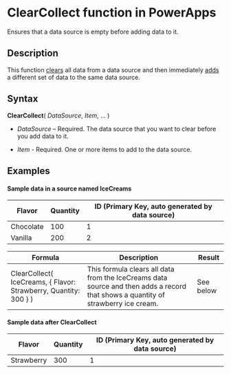 <properties
	pageTitle="PowerApps: ClearCollect function"
	description="Reference information for the ClearCollect function in PowerApps, including syntax and examples"
	services="powerapps"
	documentationCenter="na"
	authors="gregli-msft"
	manager="dwrede"
	editor=""
	tags=""/>

<tags
   ms.service="powerapps"
   ms.devlang="na"
   ms.topic="article"
   ms.tgt_pltfrm="na"
   ms.workload="na"
   ms.date="11/01/2015"
   ms.author="gregli"/>

# ClearCollect function in PowerApps #

 Ensures that a data source is empty before adding data to it.

## Description ##

This function [clears](function-clear.md) all data from a data source and then immediately [adds](function-collect.md) a different set of data to the same data source.

## Syntax ##

**ClearCollect**( *DataSource*, *Item*, ... )

- *DataSource* – Required. The data source that you want to clear before you add data to it.

- *Item* - Required.  One or more items to add to the data source.

## Examples ##

#### Sample data in a source named IceCreams ####

| Flavor | Quantity | ID (Primary Key, auto generated by data source) |
|--------|----------|-------------------------------------------------|
| Chocolate | 100 | 1 |
| Vanilla | 200 | 2 |

| Formula | Description  | Result              |
|---------|--------------|---------------------|
| ClearCollect( IceCreams, { Flavor: Strawberry, Quantity: 300 } ) | This formula clears all data from the IceCreams data source and then adds a record that shows a quantity of strawberry ice cream. | See below |

#### Sample data after ClearCollect ####

| Flavor | Quantity | ID (Primary Key, auto generated by data source) |
|--------------|-----------------|------------------------------------------------|
| Strawberry | 300 | 1 |
